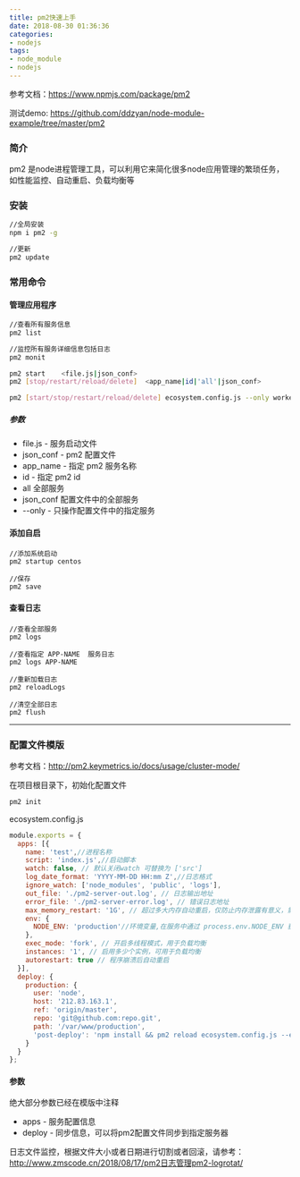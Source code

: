 ```yaml
---
title: pm2快速上手
date: 2018-08-30 01:36:36
categories: 
- nodejs
tags:
- node_module
- nodejs
---
```

参考文档：https://www.npmjs.com/package/pm2

测试demo: https://github.com/ddzyan/node-module-example/tree/master/pm2

### 简介
pm2 是node进程管理工具，可以利用它来简化很多node应用管理的繁琐任务，如性能监控、自动重启、负载均衡等

### 安装
```bash
//全局安装
npm i pm2 -g

//更新
pm2 update
```

<!--more-->

### 常用命令
#### 管理应用程序
```bash
//查看所有服务信息
pm2 list

//监控所有服务详细信息包括日志
pm2 monit

pm2 start    <file.js|json_conf>
pm2 [stop/restart/reload/delete]  <app_name|id|'all'|json_conf>

pm2 [start/stop/restart/reload/delete] ecosystem.config.js --only worker-app
```
##### 参数
- file.js - 服务启动文件
- json_conf - pm2 配置文件
- app_name - 指定 pm2 服务名称
- id - 指定 pm2 id
- all 全部服务
- json_conf 配置文件中的全部服务
- --only - 只操作配置文件中的指定服务

#### 添加自启
```
//添加系统启动
pm2 startup centos

//保存
pm2 save
```

#### 查看日志
```
//查看全部服务
pm2 logs 

//查看指定 APP-NAME  服务日志
pm2 logs APP-NAME 

//重新加载日志
pm2 reloadLogs

//清空全部日志
pm2 flush
```

----

### 配置文件模版
参考文档：http://pm2.keymetrics.io/docs/usage/cluster-mode/

在项目根目录下，初始化配置文件
```bash
pm2 init
```

ecosystem.config.js
```js
module.exports = {
  apps: [{
    name: 'test',//进程名称
    script: 'index.js',//启动脚本
    watch: false, // 默认关闭watch 可替换为 ['src']
    log_date_format: 'YYYY-MM-DD HH:mm Z',//日志格式
    ignore_watch: ['node_modules', 'public', 'logs'],
    out_file: './pm2-server-out.log', // 日志输出地址
    error_file: './pm2-server-error.log', // 错误日志地址
    max_memory_restart: '1G', // 超过多大内存自动重启，仅防止内存泄露有意义，需要根据自己的业务设置
    env: {
      NODE_ENV: 'production'//环境变量,在服务中通过 process.env.NODE_ENV 获取
    },
    exec_mode: 'fork', // 开启多线程模式，用于负载均衡
    instances: '1', // 启用多少个实例，可用于负载均衡
    autorestart: true // 程序崩溃后自动重启
  }],
  deploy: {
    production: {
      user: 'node',
      host: '212.83.163.1',
      ref: 'origin/master',
      repo: 'git@github.com:repo.git',
      path: '/var/www/production',
      'post-deploy': 'npm install && pm2 reload ecosystem.config.js --env production'
    }
  }
};
```
#### 参数
绝大部分参数已经在模版中注释

- apps - 服务配置信息
- deploy - 同步信息，可以将pm2配置文件同步到指定服务器

日志文件监控，根据文件大小或者日期进行切割或者回滚，请参考：http://www.zmscode.cn/2018/08/17/pm2日志管理pm2-logrotat/